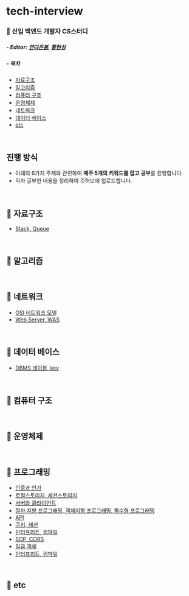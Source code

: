 # tech-interview

### 📖 신입 백엔드 개발자 CS스터디

##### - Editor: [연다은봄](https://github.com/robinyeon), [황현성](https://github.com/iHateAI)

##### - 목차
- [자료구조](#-자료구조)
- [알고리즘](#-알고리즘)
- [컴퓨터 구조](#-컴퓨터-구조)
- [운영체제](#-운영체제)
- [네트워크](#-네트워크)
- [데이터 베이스](#-데이터-베이스)
- [etc](#-etc)

<br/>

## 진행 방식
- 아래의 6가지 주제와 관련하여 **매주 5개의 키워드를 잡고 공부**를 진행합니다.
- 각자 공부한 내용을 정리하여 깃허브에 업로드합니다.

<br/>

## 📌 자료구조
- [Stack, Queue](https://github.com/robinyeon/tech-cs-study/blob/main/%EC%9E%90%EB%A3%8C%EA%B5%AC%EC%A1%B0/Stack%20Queue.md)
<br/>

## 📌 알고리즘

<br/>

## 📌 네트워크
- [OSI 네트워크 모델](#)
- [Web Server, WAS](https://github.com/robinyeon/tech-cs-study/blob/main/%EB%84%A4%ED%8A%B8%EC%9B%8C%ED%81%AC/Web%20Server%2C%20WAS.md)

<br/>

## 📌 데이터 베이스
- [DBMS 테이블, key](https://github.com/robinyeon/tech-cs-study/blob/main/CS%20%EA%B0%9C%EB%85%90/DB%20%ED%85%8C%EC%9D%B4%EB%B8%94%20%EA%B4%80%EB%A0%A8%20%EC%9A%A9%EC%96%B4.md)

<br/>

## 📌 컴퓨터 구조

<br/>

## 📌 운영체제 

<br/>

## 📌 프로그래밍
- [인증과 인가](https://github.com/robinyeon/tech-cs-study/blob/main/CS%20%EA%B0%9C%EB%85%90/%EC%9D%B8%EC%A6%9D%EA%B3%BC%20%EC%9D%B8%EA%B0%80.md)
- [로컬스토리지, 세션스토리지](https://github.com/robinyeon/tech-cs-study/blob/main/CS%20%EA%B0%9C%EB%85%90/%EB%A1%9C%EC%BB%AC%20%EC%8A%A4%ED%86%A0%EB%A6%AC%EC%A7%80%20vs%20%EC%84%B8%EC%85%98%20%EC%8A%A4%ED%86%A0%EB%A6%AC%EC%A7%80.md)
- [서버와 클라이언트](https://github.com/robinyeon/tech-interview/blob/main/CS%20%EA%B0%9C%EB%85%90/%EC%84%9C%EB%B2%84%EC%99%80%20%ED%81%B4%EB%9D%BC%EC%9D%B4%EC%96%B8%ED%8A%B8.md)
- [절차 지향 프로그래밍, 객체지향 프로그래밍, 함수형 프로그래밍](https://github.com/robinyeon/tech-interview/blob/main/CS%20%EA%B0%9C%EB%85%90/%EC%A0%88%EC%B0%A8%EC%A7%80%ED%96%A5%20%ED%94%84%EB%A1%9C%EA%B7%B8%EB%9E%98%EB%B0%8D%2C%20%EA%B0%9D%EC%B2%B4%EC%A7%80%ED%96%A5%20%ED%94%84%EB%A1%9C%EA%B7%B8%EB%9E%98%EB%B0%8D%2C%20%ED%95%A8%EC%88%98%ED%98%95%20%ED%94%84%EB%A1%9C%EA%B7%B8%EB%9E%98%EB%B0%8D.md)
- [API](https://github.com/robinyeon/tech-interview/blob/main/CS%20%EA%B0%9C%EB%85%90/API.md)
- [쿠키, 세션](https://github.com/robinyeon/tech-interview/blob/main/CS%20%EA%B0%9C%EB%85%90/%EC%BF%A0%ED%82%A4%2C%20%EC%84%B8%EC%85%98.md)
- [인터프리트, 컴파일](https://github.com/robinyeon/tech-interview/blob/main/CS%20%EA%B0%9C%EB%85%90/%EC%9D%B8%ED%84%B0%ED%94%84%EB%A6%AC%ED%8A%B8%2C%20%EC%BB%B4%ED%8C%8C%EC%9D%BC.md)
- [SOP, CORS](https://github.com/robinyeon/tech-interview/blob/main/CS%20%EA%B0%9C%EB%85%90/SOP%2C%20CORS.md)
- [일급 객체](https://github.com/robinyeon/tech-interview/blob/main/CS%20%EA%B0%9C%EB%85%90/%EC%9D%BC%EA%B8%89%20%EA%B0%9D%EC%B2%B4.md)
- [인터프리트, 컴파일](https://github.com/robinyeon/tech-interview/blob/main/CS%20%EA%B0%9C%EB%85%90/%EC%9D%B8%ED%84%B0%ED%94%84%EB%A6%AC%ED%8A%B8%2C%20%EC%BB%B4%ED%8C%8C%EC%9D%BC.md)

<br/>

## 📌 etc





